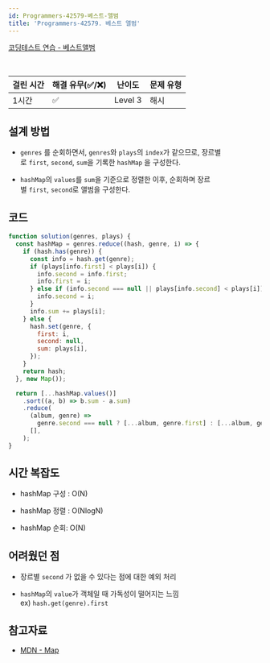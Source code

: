 ```yaml
---
id: Programmers-42579-베스트-앨범
title: 'Programmers-42579. 베스트 앨범'
---
```


[코딩테스트 연습 - 베스트앨범](https://programmers.co.kr/learn/courses/30/lessons/42579)

<br/>

| 걸린 시간 | 해결 유무(✅/❌) | 난이도  | 문제 유형 |
| --------- | ---------------- | ------- | --------- |
| 1시간     | ✅               | Level 3 | 해시      |

## 설계 방법

- `genres` 를 순회하면서, `genres`와 `plays`의 `index`가 같으므로, 장르별로 `first`, `second`, `sum`을 기록한 `hashMap` 을 구성한다.

- `hashMap`의 `values`를 `sum`을 기준으로 정렬한 이후, 순회하며 장르별 `first`, `second`로 앨범을 구성한다.

## 코드

```javascript
function solution(genres, plays) {
  const hashMap = genres.reduce((hash, genre, i) => {
    if (hash.has(genre)) {
      const info = hash.get(genre);
      if (plays[info.first] < plays[i]) {
        info.second = info.first;
        info.first = i;
      } else if (info.second === null || plays[info.second] < plays[i]) {
        info.second = i;
      }
      info.sum += plays[i];
    } else {
      hash.set(genre, {
        first: i,
        second: null,
        sum: plays[i],
      });
    }
    return hash;
  }, new Map());

  return [...hashMap.values()]
    .sort((a, b) => b.sum - a.sum)
    .reduce(
      (album, genre) =>
        genre.second === null ? [...album, genre.first] : [...album, genre.first, genre.second],
      [],
    );
}
```

## 시간 복잡도

- hashMap 구성 : O(N)

- hashMap 정렬 : O(NlogN)

- hashMap 순회: O(N)

## 어려웠던 점

- 장르별 `second` 가 없을 수 있다는 점에 대한 예외 처리

- `hashMap`의 `value`가 객체일 때 가독성이 떨어지는 느낌 ex) `hash.get(genre).first`

## 참고자료

- [MDN - Map](https://developer.mozilla.org/ko/docs/Web/JavaScript/Reference/Global_Objects/Map)
